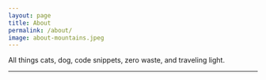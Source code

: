 ```yaml
---
layout: page
title: About
permalink: /about/
image: about-mountains.jpeg
---
```


All things cats, dog, code snippets, zero waste, and traveling light.

***

